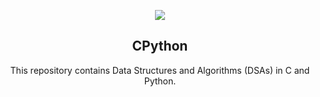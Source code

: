 <p align="center">
  <a href="https://skillicons.dev">
    <img src="https://skillicons.dev/icons?i=c,python" />
  </a>
</p>
<h2 align="center">CPython</h2>
<p align="center">This repository contains Data Structures and Algorithms (DSAs) in C and Python.</p>
